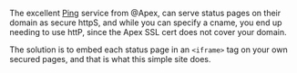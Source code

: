 The excellent [Ping](https://ping.apex.sh) service from @Apex, can serve status pages on their domain as secure httpS, and while you can specify a cname, you end up needing to use httP, since the Apex SSL cert does not cover your domain. 

The solution is to embed each status page in an `<iframe>` tag on your own secured pages, and that is what this simple site does. 